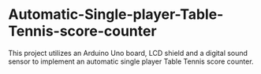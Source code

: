 # Automatic-Single-player-Table-Tennis-score-counter

This project utilizes an Arduino Uno board, LCD shield and a digital sound sensor to implement an automatic single player Table Tennis score counter.
